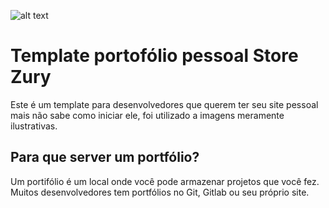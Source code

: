 ![alt text](https://github.com/VL0511/template_portofolio_pessoal_storeZury/blob/main/bootstrap/img/profile.jpeg)

# Template portofólio pessoal Store Zury

Este é um template para desenvolvedores que querem ter seu site pessoal mais não sabe como iniciar ele, foi utilizado a imagens meramente ilustrativas.

## Para que server um portfólio?

Um portifólio é um local onde você pode armazenar projetos que você fez. Muitos desenvolvedores tem portfólios no Git, Gitlab ou seu próprio site.

